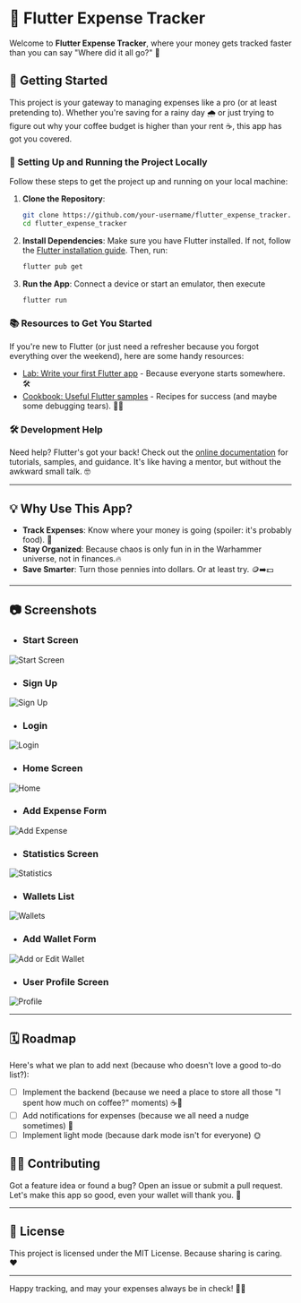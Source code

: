 # 🤑 Flutter Expense Tracker

Welcome to **Flutter Expense Tracker**, where your money gets tracked faster than you can say "Where
did it all go?" 💸

## 🚀 Getting Started

This project is your gateway to managing expenses like a pro (or at least pretending to). Whether
you're saving for a rainy day 🌧️ or just trying to figure out why your coffee budget is higher than
your rent ☕, this app has got you covered.

### 🚀 Setting Up and Running the Project Locally

Follow these steps to get the project up and running on your local machine:

1. **Clone the Repository**:

   ```bash
   git clone https://github.com/your-username/flutter_expense_tracker.git
   cd flutter_expense_tracker
   ```

2. **Install Dependencies**:
   Make sure you have Flutter installed. If not, follow
   the [Flutter installation guide](https://docs.flutter.dev/get-started/install). Then, run:

   ```bash
   flutter pub get
   ```

3. **Run the App**:
   Connect a device or start an emulator, then execute

   ```bash
   flutter run
   ```

### 📚 Resources to Get You Started

If you're new to Flutter (or just need a refresher because you forgot everything over the weekend),
here are some handy resources:

- [Lab: Write your first Flutter app](https://docs.flutter.dev/get-started/codelab) - Because
  everyone starts somewhere. 🛠️
- [Cookbook: Useful Flutter samples](https://docs.flutter.dev/cookbook) - Recipes for success (and
  maybe some debugging tears). 🧑‍🍳

### 🛠️ Development Help

Need help? Flutter's got your back! Check out the [online documentation](https://docs.flutter.dev/)
for tutorials, samples, and guidance. It's like having a mentor, but without the awkward small talk.
🤓

---

## 💡 Why Use This App?

- **Track Expenses**: Know where your money is going (spoiler: it's probably food). 🍔
- **Stay Organized**: Because chaos is only fun in in the Warhammer universe, not in finances.🔥
- **Save Smarter**: Turn those pennies into dollars. Or at least try. 🪙➡️💵

---

## 📷 Screenshots

- ### Start Screen

![Start Screen](./screenshots/start.png)

- ### Sign Up

![Sign Up](./screenshots/registration.png)

- ### Login

![Login](./screenshots/login.png)

- ### Home Screen

![Home](./screenshots/home.png)

- ### Add Expense Form

![Add Expense](./screenshots/new_transaction.png)

- ### Statistics Screen

![Statistics](./screenshots/statistics.png)

- ### Wallets List

![Wallets](./screenshots/wallets.png)

- ### Add Wallet Form

![Add or Edit Wallet](./screenshots/add_edit_wallet.png)

- ### User Profile Screen

![Profile](./screenshots/profile.png)

---

## 🗓️ Roadmap

Here's what we plan to add next (because who doesn't love a good to-do list?):

- [ ] Implement the backend (because we need a place to store all those
      "I spent how much on coffee?" moments) ☕💾
- [ ] Add notifications for expenses (because we all need a nudge sometimes) 📅
- [ ] Implement light mode (because dark mode isn't for everyone) 🌞

## 🧑‍💻 Contributing

Got a feature idea or found a bug? Open an issue or submit a pull request. Let's make this app so
good, even your wallet will thank you. 🙌

---

## 📜 License

This project is licensed under the MIT License. Because sharing is caring. ❤️

---

Happy tracking, and may your expenses always be in check! 🧾✨
